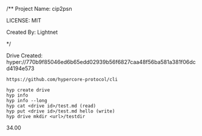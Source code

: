 /**
  Project Name: cip2psn

  LICENSE: MIT

  Created By: Lightnet

 */


Drive Created: hyper://770b9f85046ed6b65edd02939b56f6827caa48f56ba581a381f06dcd4194e573

```
https://github.com/hypercore-protocol/cli

hyp create drive
hyp info
hyp info --long
hyp cat <drive id>/test.md (read)
hyp put <drive id>/test.md hello (write)
hyp drive mkdir <url>/testdir

```



34.00
```

```
